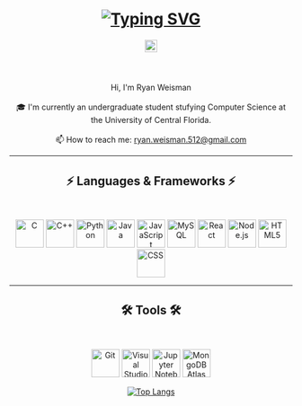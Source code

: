 <h1 align="center">
  <a href="https://git.io/typing-svg">
    <a href="https://git.io/typing-svg"><img src="https://readme-typing-svg.demolab.com?font=Poppins&size=30&pause=1000&color=087099&background=27272A&center=true&vCenter=true&random=false&width=435&lines=👋+Hi%2C+I'm+Ryan!;😄+Welcome+to+my+GitHub!" alt="Typing SVG" /></a>
  </a>
</h1>

<h5 align="center">
  <a href="https://www.linkedin.com/in/ryanweisman/" title="LinkedIn Profile"><img width="22" src='https://cdn.jsdelivr.net/gh/devicons/devicon/icons/linkedin/linkedin-original.svg'></a>
</h5>
<br>
<p align="center">
  Hi, I'm Ryan Weisman
  <br>
  <br>
  🎓 I'm currently an undergraduate student stufying Computer Science at the University of Central Florida.
  <br>
  <br>
  📫 How to reach me: <a href="mailto: ryan.weisman.512@gmail.com">ryan.weisman.512@gmail.com</a>
</p>

<hr>
<h2 align="center">⚡ Languages & Frameworks ⚡</h2>
<br>
<p align="center">
  <img title="C" height= 50 src='https://cdn.jsdelivr.net/gh/devicons/devicon/icons/c/c-original.svg'>
  <img title="C++" height= 50 src='https://cdn.jsdelivr.net/gh/devicons/devicon/icons/cplusplus/cplusplus-original.svg'>
  <img title="Python" height= 50 src='https://cdn.jsdelivr.net/gh/devicons/devicon/icons/python/python-original.svg'>
  <img title="Java" height= 50 src='https://cdn.jsdelivr.net/gh/devicons/devicon/icons/java/java-original.svg'>
  <img title="JavaScript" height= 50 src='https://cdn.jsdelivr.net/gh/devicons/devicon/icons/javascript/javascript-original.svg'>
  <img title="MySQL" height= 50 src='https://cdn.jsdelivr.net/gh/devicons/devicon/icons/mysql/mysql-original.svg'>
  <img title="React" height= 50 src='https://cdn.jsdelivr.net/gh/devicons/devicon/icons/react/react-original.svg'>
  <img title="Node.js" height= 50 src='https://cdn.jsdelivr.net/gh/devicons/devicon/icons/nodejs/nodejs-original.svg'>
  <img title="HTML5" height= 50 src='https://cdn.jsdelivr.net/gh/devicons/devicon/icons/html5/html5-original.svg'>
  <img title="CSS" height= 50 src='https://cdn.jsdelivr.net/gh/devicons/devicon/icons/css3/css3-original.svg'>
</p>

<hr>
<h2 align="center">🛠️ Tools 🛠️</h2>
<br>
<p align="center">
  <img title="Git" height= 50 src='https://cdn.jsdelivr.net/gh/devicons/devicon/icons/git/git-original.svg'>
  <img title="Visual Studio Code" height= 50 src='https://cdn.jsdelivr.net/gh/devicons/devicon/icons/vscode/vscode-original.svg'>
  <img title="Jupyter Notebook" height= 50 src='https://cdn.jsdelivr.net/gh/devicons/devicon/icons/jupyter/jupyter-original-wordmark.svg'>
  <img title="MongoDB Atlas" height= 50 src='https://cdn.jsdelivr.net/gh/devicons/devicon/icons/mongodb/mongodb-original.svg'>
</p>

<p align="center">
  <a href="https://github.com/anuraghazra/github-readme-stats">
    <img src="https://github-readme-stats.vercel.app/api/top-langs/?username=Ryan-W31&layout=compact&langs_count=7&text_color=daf7dc&bg_color=151515&hide=scss,css,php,dart" alt="Top Langs">
  </a>
</p>
